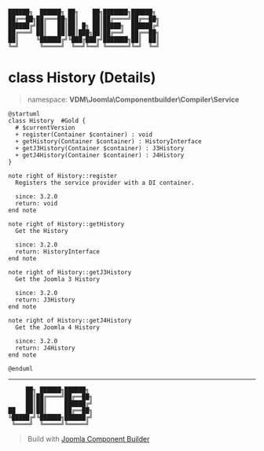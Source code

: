 ```
██████╗  ██████╗ ██╗    ██╗███████╗██████╗
██╔══██╗██╔═══██╗██║    ██║██╔════╝██╔══██╗
██████╔╝██║   ██║██║ █╗ ██║█████╗  ██████╔╝
██╔═══╝ ██║   ██║██║███╗██║██╔══╝  ██╔══██╗
██║     ╚██████╔╝╚███╔███╔╝███████╗██║  ██║
╚═╝      ╚═════╝  ╚══╝╚══╝ ╚══════╝╚═╝  ╚═╝
```
# class History (Details)
> namespace: **VDM\Joomla\Componentbuilder\Compiler\Service**
```uml
@startuml
class History  #Gold {
  # $currentVersion
  + register(Container $container) : void
  + getHistory(Container $container) : HistoryInterface
  + getJ3History(Container $container) : J3History
  + getJ4History(Container $container) : J4History
}

note right of History::register
  Registers the service provider with a DI container.

  since: 3.2.0
  return: void
end note

note right of History::getHistory
  Get the History

  since: 3.2.0
  return: HistoryInterface
end note

note right of History::getJ3History
  Get the Joomla 3 History

  since: 3.2.0
  return: J3History
end note

note right of History::getJ4History
  Get the Joomla 4 History

  since: 3.2.0
  return: J4History
end note
 
@enduml
```

---
```
     ██╗ ██████╗██████╗
     ██║██╔════╝██╔══██╗
     ██║██║     ██████╔╝
██   ██║██║     ██╔══██╗
╚█████╔╝╚██████╗██████╔╝
 ╚════╝  ╚═════╝╚═════╝
```
> Build with [Joomla Component Builder](https://git.vdm.dev/joomla/Component-Builder)

